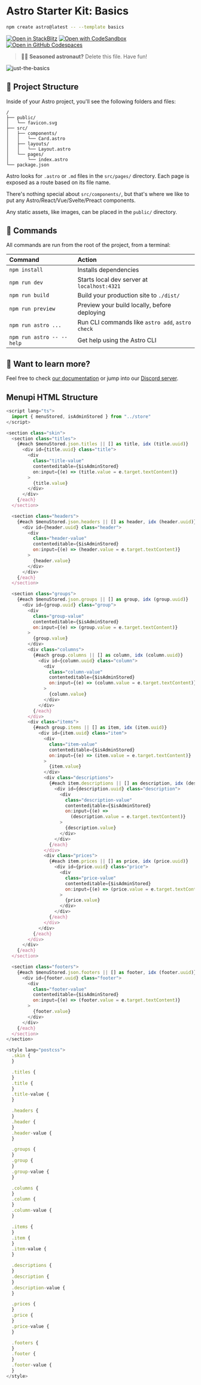 # Astro Starter Kit: Basics

```sh
npm create astro@latest -- --template basics
```

[![Open in StackBlitz](https://developer.stackblitz.com/img/open_in_stackblitz.svg)](https://stackblitz.com/github/withastro/astro/tree/latest/examples/basics)
[![Open with CodeSandbox](https://assets.codesandbox.io/github/button-edit-lime.svg)](https://codesandbox.io/p/sandbox/github/withastro/astro/tree/latest/examples/basics)
[![Open in GitHub Codespaces](https://github.com/codespaces/badge.svg)](https://codespaces.new/withastro/astro?devcontainer_path=.devcontainer/basics/devcontainer.json)

> 🧑‍🚀 **Seasoned astronaut?** Delete this file. Have fun!

![just-the-basics](https://github.com/withastro/astro/assets/2244813/a0a5533c-a856-4198-8470-2d67b1d7c554)

## 🚀 Project Structure

Inside of your Astro project, you'll see the following folders and files:

```text
/
├── public/
│   └── favicon.svg
├── src/
│   ├── components/
│   │   └── Card.astro
│   ├── layouts/
│   │   └── Layout.astro
│   └── pages/
│       └── index.astro
└── package.json
```

Astro looks for `.astro` or `.md` files in the `src/pages/` directory. Each page is exposed as a route based on its file name.

There's nothing special about `src/components/`, but that's where we like to put any Astro/React/Vue/Svelte/Preact components.

Any static assets, like images, can be placed in the `public/` directory.

## 🧞 Commands

All commands are run from the root of the project, from a terminal:

| Command                   | Action                                           |
| :------------------------ | :----------------------------------------------- |
| `npm install`             | Installs dependencies                            |
| `npm run dev`             | Starts local dev server at `localhost:4321`      |
| `npm run build`           | Build your production site to `./dist/`          |
| `npm run preview`         | Preview your build locally, before deploying     |
| `npm run astro ...`       | Run CLI commands like `astro add`, `astro check` |
| `npm run astro -- --help` | Get help using the Astro CLI                     |

## 👀 Want to learn more?

Feel free to check [our documentation](https://docs.astro.build) or jump into our [Discord server](https://astro.build/chat).

## Menupi HTML Structure

```js
<script lang="ts">
  import { menuStored, isAdminStored } from "../store"
</script>

<section class="skin">
  <section class="titles">
    {#each $menuStored.json.titles || [] as title, idx (title.uuid)}
      <div id={title.uuid} class="title">
        <div
          class="title-value"
          contenteditable={$isAdminStored}
          on:input={(e) => (title.value = e.target.textContent)}
        >
          {title.value}
        </div>
      </div>
    {/each}
  </section>

  <section class="headers">
    {#each $menuStored.json.headers || [] as header, idx (header.uuid)}
      <div id={header.uuid} class="header">
        <div
          class="header-value"
          contenteditable={$isAdminStored}
          on:input={(e) => (header.value = e.target.textContent)}
        >
          {header.value}
        </div>
      </div>
    {/each}
  </section>

  <section class="groups">
    {#each $menuStored.json.groups || [] as group, idx (group.uuid)}
      <div id={group.uuid} class="group">
        <div
          class="group-value"
          contenteditable={$isAdminStored}
          on:input={(e) => (group.value = e.target.textContent)}
        >
          {group.value}
        </div>
        <div class="columns">
          {#each group.columns || [] as column, idx (column.uuid)}
            <div id={column.uuid} class="column">
              <div
                class="column-value"
                contenteditable={$isAdminStored}
                on:input={(e) => (column.value = e.target.textContent)}
              >
                {column.value}
              </div>
            </div>
          {/each}
        </div>
        <div class="items">
          {#each group.items || [] as item, idx (item.uuid)}
            <div id={item.uuid} class="item">
              <div
                class="item-value"
                contenteditable={$isAdminStored}
                on:input={(e) => (item.value = e.target.textContent)}
              >
                {item.value}
              </div>
              <div class="descriptions">
                {#each item.descriptions || [] as description, idx (description.uuid)}
                  <div id={description.uuid} class="description">
                    <div
                      class="description-value"
                      contenteditable={$isAdminStored}
                      on:input={(e) =>
                        (description.value = e.target.textContent)}
                    >
                      {description.value}
                    </div>
                  </div>
                {/each}
              </div>
              <div class="prices">
                {#each item.prices || [] as price, idx (price.uuid)}
                  <div id={price.uuid} class="price">
                    <div
                      class="price-value"
                      contenteditable={$isAdminStored}
                      on:input={(e) => (price.value = e.target.textContent)}
                    >
                      {price.value}
                    </div>
                  </div>
                {/each}
              </div>
            </div>
          {/each}
        </div>
      </div>
    {/each}
  </section>

  <section class="footers">
    {#each $menuStored.json.footers || [] as footer, idx (footer.uuid)}
      <div id={footer.uuid} class="footer">
        <div
          class="footer-value"
          contenteditable={$isAdminStored}
          on:input={(e) => (footer.value = e.target.textContent)}
        >
          {footer.value}
        </div>
      </div>
    {/each}
  </section>
</section>

<style lang="postcss">
  .skin {
  }

  .titles {
  }
  .title {
  }
  .title-value {
  }

  .headers {
  }
  .header {
  }
  .header-value {
  }

  .groups {
  }
  .group {
  }
  .group-value {
  }

  .columns {
  }
  .column {
  }
  .column-value {
  }

  .items {
  }
  .item {
  }
  .item-value {
  }

  .descriptions {
  }
  .description {
  }
  .description-value {
  }

  .prices {
  }
  .price {
  }
  .price-value {
  }

  .footers {
  }
  .footer {
  }
  .footer-value {
  }
</style>

```
